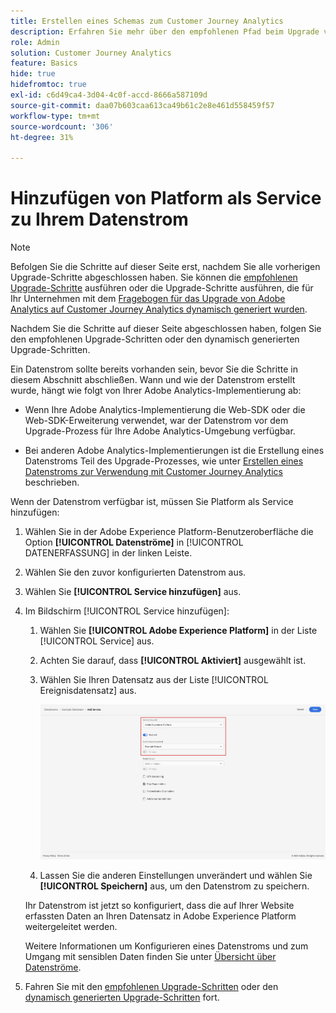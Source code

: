```yaml
---
title: Erstellen eines Schemas zum Customer Journey Analytics
description: Erfahren Sie mehr über den empfohlenen Pfad beim Upgrade von Adobe Analytics auf Customer Journey Analytics
role: Admin
solution: Customer Journey Analytics
feature: Basics
hide: true
hidefromtoc: true
exl-id: c6d49ca4-3d04-4c0f-accd-8666a587109d
source-git-commit: daa07b603caa613ca49b61c2e8e461d558459f57
workflow-type: tm+mt
source-wordcount: '306'
ht-degree: 31%

---
```


# Hinzufügen von Platform als Service zu Ihrem Datenstrom

>[!NOTE]
> 
>Befolgen Sie die Schritte auf dieser Seite erst, nachdem Sie alle vorherigen Upgrade-Schritte abgeschlossen haben. Sie können die [empfohlenen Upgrade-Schritte](/help/getting-started/cja-upgrade/cja-upgrade-recommendations.md#recommended-upgrade-steps-for-most-organizations) ausführen oder die Upgrade-Schritte ausführen, die für Ihr Unternehmen mit dem [Fragebogen für das Upgrade von Adobe Analytics auf Customer Journey Analytics dynamisch generiert wurden](https://gigazelle.github.io/cja-ttv/).
>
>Nachdem Sie die Schritte auf dieser Seite abgeschlossen haben, folgen Sie den empfohlenen Upgrade-Schritten oder den dynamisch generierten Upgrade-Schritten.

<!-- Should we single source this instead of duplicate it? The following steps were copied from: /help/data-ingestion/aepwebsdk.md-->

Ein Datenstrom sollte bereits vorhanden sein, bevor Sie die Schritte in diesem Abschnitt abschließen. Wann und wie der Datenstrom erstellt wurde, hängt wie folgt von Ihrer Adobe Analytics-Implementierung ab:

* Wenn Ihre Adobe Analytics-Implementierung die Web-SDK oder die Web-SDK-Erweiterung verwendet, war der Datenstrom vor dem Upgrade-Prozess für Ihre Adobe Analytics-Umgebung verfügbar.

* Bei anderen Adobe Analytics-Implementierungen ist die Erstellung eines Datenstroms Teil des Upgrade-Prozesses, wie unter [Erstellen eines Datenstroms zur Verwendung mit Customer Journey Analytics](/help/getting-started/cja-upgrade/cja-upgrade-datastream.md) beschrieben.

Wenn der Datenstrom verfügbar ist, müssen Sie Platform als Service hinzufügen:

1. Wählen Sie in der Adobe Experience Platform-Benutzeroberfläche die Option **[!UICONTROL Datenströme]** in [!UICONTROL DATENERFASSUNG] in der linken Leiste.

1. Wählen Sie den zuvor konfigurierten Datenstrom aus. <!--true?-->

1. Wählen Sie **[!UICONTROL Service hinzufügen]** aus.

1. Im Bildschirm [!UICONTROL Service hinzufügen]:

   1. Wählen Sie **[!UICONTROL Adobe Experience Platform]** in der Liste [!UICONTROL Service] aus.

   1. Achten Sie darauf, dass **[!UICONTROL Aktiviert]** ausgewählt ist.

   1. Wählen Sie Ihren Datensatz aus der Liste [!UICONTROL Ereignisdatensatz] aus.

      ![Datenstrom-AEP-Service](./assets/datastream-aep-service.png)

   1. Lassen Sie die anderen Einstellungen unverändert und wählen Sie **[!UICONTROL Speichern]** aus, um den Datenstrom zu speichern.

   Ihr Datenstrom ist jetzt so konfiguriert, dass die auf Ihrer Website erfassten Daten an Ihren Datensatz in Adobe Experience Platform weitergeleitet werden.

   Weitere Informationen um Konfigurieren eines Datenstroms und zum Umgang mit sensiblen Daten finden Sie unter [Übersicht über Datenströme](https://experienceleague.adobe.com/docs/experience-platform/datastreams/overview.html?lang=de).

1. Fahren Sie mit den [empfohlenen Upgrade-Schritten](/help/getting-started/cja-upgrade/cja-upgrade-recommendations.md#recommended-upgrade-steps-for-most-organizations) oder den [dynamisch generierten Upgrade-Schritten](https://gigazelle.github.io/cja-ttv/) fort.
